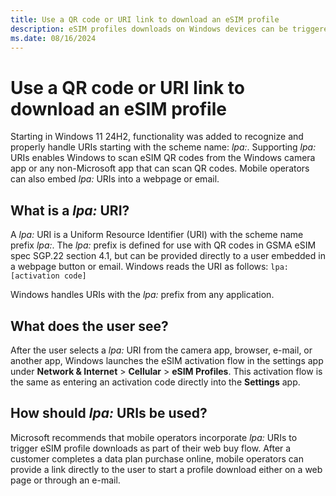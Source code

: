 ```yaml
---
title: Use a QR code or URI link to download an eSIM profile
description: eSIM profiles downloads on Windows devices can be triggered by scanning a QR code or clicking on a URI
ms.date: 08/16/2024
---
```


# Use a QR code or URI link to download an eSIM profile

Starting in Windows 11 24H2, functionality was added to recognize and properly handle URIs starting with the scheme name: *lpa:*. Supporting *lpa:* URIs enables Windows to scan eSIM QR codes from the Windows camera app or any non-Microsoft app that can scan QR codes. Mobile operators can also embed *lpa:* URIs into a webpage or email.

## What is a *lpa:* URI?

A *lpa:* URI is a Uniform Resource Identifier (URI) with the scheme name prefix *lpa:*. The *lpa:* prefix is defined for use with QR codes in GSMA eSIM spec SGP.22 section 4.1, but can be provided directly to a user embedded in a webpage button or email. Windows reads the URI as follows: `lpa:[activation code]`

Windows handles URIs with the *lpa:* prefix from any application.

## What does the user see?

After the user selects a *lpa:* URI from the camera app, browser, e-mail, or another app, Windows launches the eSIM activation flow in the settings app under **Network & Internet** > **Cellular** > **eSIM Profiles**. This activation flow is the same as entering an activation code directly into the **Settings** app.

## How should *lpa:* URIs be used?

Microsoft recommends that mobile operators incorporate *lpa:* URIs to trigger eSIM profile downloads as part of their web buy flow. After a customer completes a data plan purchase online, mobile operators can provide a link directly to the user to start a profile download either on a web page or through an e-mail.
